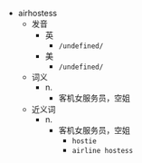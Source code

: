 - airhostess
  - 发音
    - 英
      - `/undefined/`
    - 美
      - `/undefined/`
  - 词义
    - n.
      - 客机女服务员，空姐
  - 近义词
    - n.
      - 客机女服务员，空姐
        - `hostie`
        - `airline hostess`
